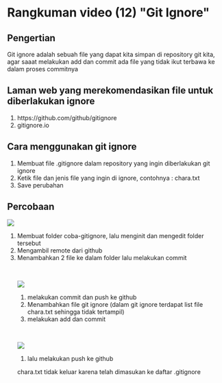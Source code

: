 # Rangkuman video (12) "Git Ignore"

## Pengertian 

<p>Git ignore adalah sebuah file yang dapat kita simpan di repository git kita, agar saaat melakukan add dan commit ada file yang tidak ikut terbawa ke dalam proses commitnya</p>


## Laman web yang  merekomendasikan file untuk diberlakukan ignore

<ol>
<li> https://github.com/github/gitignore</li>
<li> gitignore.io</li>
</ol>

## Cara menggunakan git ignore 

<ol>
<li>Membuat file .gitignore dalam repository yang ingin diberlakukan git ignore</li>
<li>Ketik file dan jenis file yang ingin di ignore, contohnya : chara.txt</li>
<li>Save perubahan</li>
</ol>

## Percobaan 
 
![](https://i.ibb.co/V2cqKKC/git-61.jpg)

<ol>
<li>Membuat folder coba-gitignore, lalu menginit dan mengedit folder tersebut</li>
<li>Mengambil remote dari github</li>
<li>Menambahkan 2 file ke dalam folder lalu melakukan commit </li>

<p>&nbsp<p>

![](https://i.ibb.co/QkBysqw/git-62.jpg)

<ol>
<li>melakukan commit dan push ke github</li>
<li>Menambahkan file git ignore (dalam git ignore terdapat list file chara.txt sehingga tidak tertampil)</li>
<li>melakukan add dan commit</li>
</ol>

<p>&nbsp<p>

![](https://i.ibb.co/0Xkf3KH/git-63.jpg)

<ol>
<li>lalu melakukan push ke github</li>
</ol>

<p>chara.txt tidak keluar karena telah dimasukan ke daftar .gitignore</p>
